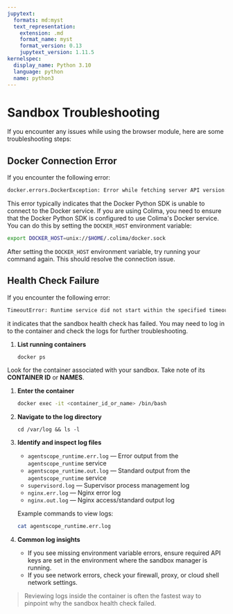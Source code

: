 ```yaml
---
jupytext:
  formats: md:myst
  text_representation:
    extension: .md
    format_name: myst
    format_version: 0.13
    jupytext_version: 1.11.5
kernelspec:
  display_name: Python 3.10
  language: python
  name: python3
---
```


# Sandbox Troubleshooting
If you encounter any issues while using the browser module, here are some troubleshooting steps:

## Docker Connection Error

If you encounter the following error:

```bash
docker.errors.DockerException: Error while fetching server API version: ('Connection aborted.', FileNotFoundError(2, 'No such file or directory'))
```

This error typically indicates that the Docker Python SDK is unable to connect to the Docker service. If you are using Colima, you need to ensure that the Docker Python SDK is configured to use Colima's Docker service. You can do this by setting the `DOCKER_HOST` environment variable:

```bash
export DOCKER_HOST=unix://$HOME/.colima/docker.sock
```

After setting the `DOCKER_HOST` environment variable, try running your command again. This should resolve the connection issue.

## Health Check Failure

If you encounter the following error:

```bash
TimeoutError: Runtime service did not start within the specified timeout.
```

it indicates that the sandbox health check has failed. You may need to log in to the container and check the logs for further troubleshooting.

1. **List running containers**

   ```bash
   docker ps
   ```

Look for the container associated with your sandbox. Take note of its **CONTAINER ID** or **NAMES**.

1. **Enter the container**

   ```bash
   docker exec -it <container_id_or_name> /bin/bash
   ```

2. **Navigate to the log directory**

   ```
   cd /var/log && ls -l
   ```

3. **Identify and inspect log files**

   - `agentscope_runtime.err.log` — Error output from the `agentscope_runtime` service
   - `agentscope_runtime.out.log` — Standard output from the `agentscope_runtime` service
   - `supervisord.log` — Supervisor process management log
   - `nginx.err.log` — Nginx error log
   - `nginx.out.log` — Nginx access/standard output log

   Example commands to view logs:

   ```bash
   cat agentscope_runtime.err.log
   ```

4. **Common log insights**

   - If you see missing environment variable errors, ensure required API keys are set in the environment where the sandbox manager is running.
   - If you see network errors, check your firewall, proxy, or cloud shell network settings.

> Reviewing logs inside the container is often the fastest way to pinpoint why the sandbox health check failed.
